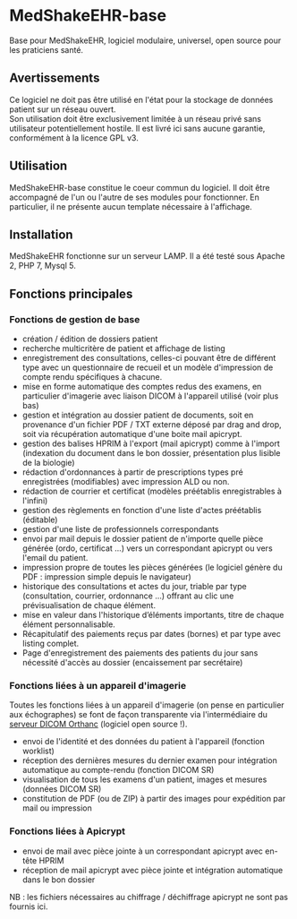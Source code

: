 # MedShakeEHR-base
Base pour MedShakeEHR, logiciel modulaire, universel, open source pour les praticiens santé.

## Avertissements
Ce logiciel ne doit pas être utilisé en l'état pour la stockage de données patient sur un réseau ouvert.  
Son utilisation doit être exclusivement limitée à un réseau privé sans utilisateur potentiellement hostile.
Il est livré ici sans aucune garantie, conformément à la licence GPL v3. 

## Utilisation
MedShakeEHR-base constitue le coeur commun du logiciel. Il doit être accompagné de l'un ou l'autre de ses modules pour fonctionner.
En particulier, il ne présente aucun template nécessaire à l'affichage. 

## Installation
MedShakeEHR fonctionne sur un serveur LAMP. Il a été testé sous Apache 2, PHP 7, Mysql 5.

## Fonctions principales 
### Fonctions de gestion de base
- création / édition de dossiers patient
- recherche multicritère de patient et affichage de listing
- enregistrement des consultations, celles-ci pouvant être de différent type avec un questionnaire de recueil et un modèle d'impression de compte rendu spécifiques à chacune.
- mise en forme automatique des comptes redus des examens, en particulier d'imagerie avec liaison DICOM à l'appareil utilisé (voir plus bas)
- gestion et intégration au dossier patient de documents, soit en provenance d'un fichier PDF / TXT externe déposé par drag and drop, soit via récupération automatique d'une boite mail apicrypt.
- gestion des balises HPRIM à l'export (mail apicrypt) comme à l'import (indexation du document dans le bon dossier, présentation plus lisible de la biologie)
- rédaction d'ordonnances à partir de prescriptions types pré enregistrées (modifiables) avec impression ALD ou non.
- rédaction de courrier et certificat (modèles préétablis enregistrables à l'infini)
- gestion des règlements en fonction d'une liste d'actes préétablis (éditable)
- gestion d'une liste de professionnels correspondants
- envoi par mail depuis le dossier patient de n'importe quelle pièce générée (ordo, certificat ...) vers un correspondant apicrypt ou vers l'email du patient.
- impression propre de toutes les pièces générées (le logiciel génère du PDF : impression simple depuis le navigateur)
- historique des consultations et actes du jour, triable par type (consultation, courrier, ordonnance ...) offrant au clic une prévisualisation de chaque élément.
- mise en valeur dans l'historique d’éléments importants, titre de chaque élément personnalisable.
- Récapitulatif des paiements reçus par dates (bornes) et par type avec listing complet.
- Page d'enregistrement des paiements des patients du jour sans nécessité d'accès au dossier (encaissement par secrétaire)

### Fonctions liées à un appareil d'imagerie
Toutes les fonctions liées à un appareil d'imagerie (on pense en particulier aux échographes) se font de façon transparente via l'intermédiaire du [serveur DICOM Orthanc](http://www.orthanc-server.com/) (logiciel open source !).

- envoi de l'identité et des données du patient à l'appareil (fonction worklist)
- réception des dernières mesures du dernier examen pour intégration automatique au compte-rendu (fonction DICOM SR)
- visualisation de tous les examens d'un patient, images et mesures (données DICOM SR)
- constitution de PDF (ou de ZIP) à partir des images pour expédition par mail ou impression 

### Fonctions liées à Apicrypt
- envoi de mail avec pièce jointe à un correspondant apicrypt avec en-tête HPRIM
- réception de mail apicrypt avec pièce jointe et intégration automatique dans le bon dossier

NB : les fichiers nécessaires au chiffrage / déchiffrage apicrypt ne sont pas fournis ici.

